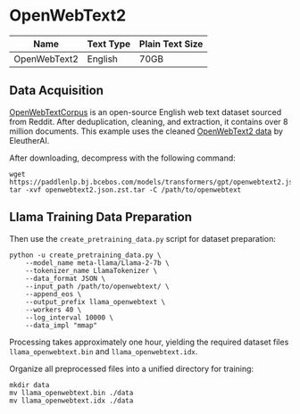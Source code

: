 # OpenWebText2

| Name | Text Type | Plain Text Size |
|-|-|-|
| OpenWebText2 | English | 70GB |

## Data Acquisition

[OpenWebTextCorpus](https://skylion007.github.io/OpenWebTextCorpus/) is an open-source English web text dataset sourced from Reddit. After deduplication, cleaning, and extraction, it contains over 8 million documents.
This example uses the cleaned [OpenWebText2 data](https://openwebtext2.readthedocs.io/en/latest/index.html#download-plug-and-play-version) by EleutherAI.

After downloading, decompress with the following command:

```shell
wget https://paddlenlp.bj.bcebos.com/models/transformers/gpt/openwebtext2.jsonl.zst.tar
tar -xvf openwebtext2.json.zst.tar -C /path/to/openwebtext
```

## Llama Training Data Preparation

Then use the `create_pretraining_data.py` script for dataset preparation:
```
python -u create_pretraining_data.py \
    --model_name meta-llama/Llama-2-7b \
    --tokenizer_name LlamaTokenizer \
    --data_format JSON \
    --input_path /path/to/openwebtext/ \
    --append_eos \
    --output_prefix llama_openwebtext \
    --workers 40 \
    --log_interval 10000 \
    --data_impl "mmap"
```
Processing takes approximately one hour, yielding the required dataset files `llama_openwebtext.bin` and `llama_openwebtext.idx`.

Organize all preprocessed files into a unified directory for training:

```
mkdir data
mv llama_openwebtext.bin ./data
mv llama_openwebtext.idx ./data
```
